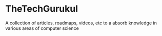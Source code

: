 # TheTechGurukul
A collection of articles, roadmaps, videos, etc to a absorb knowledge in various areas of computer science



